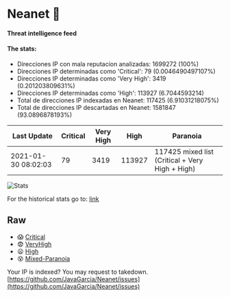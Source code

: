 # Neanet :hocho:
#### Threat intelligence feed
#### The stats:

- Direcciones IP con mala reputacion analizadas: 1699272 (100%)
- Direcciones IP determinadas como 'Critical':  79 (0.0046490497107%)
- Direcciones IP determinadas como 'Very High':  3419 (0.201203809631%)
- Direcciones IP determinadas como 'High':  113927 (6.7044593214)
- Total de direcciones IP indexadas en Neanet:  117425 (6.91031218075%)
- Total de direcciones IP descartadas en Neanet:  1581847 (93.0896878193%)

| Last Update | Critical | Very High | High | Paranoia |
| --- | --- | --- | --- | --- |
| 2021-01-30 08:02:03 | 79 | 3419 | 113927 | 117425 mixed list (Critical + Very High + High)|

![Stats](https://docs.google.com/spreadsheets/d/e/2PACX-1vSnaNMIXVabIpDJjufMlzH7poXnshF3mgd8Is1g9ytUEzVsP5my4Trn8f-xkoLLQ38xpL3HtmUexLo6/pubchart?oid=501124687&format=image)

For the historical stats go to: [link](/stats.csv)
## Raw
- :scream: [Critical](https://raw.githubusercontent.com/JavaGarcia/Neanet/master/blacklists/neanet_critical.txt)
- :fearful: [VeryHigh](https://raw.githubusercontent.com/JavaGarcia/Neanet/master/blacklists/neanet_veryHigh.txtt)
- :frowning: [High](https://raw.githubusercontent.com/JavaGarcia/Neanet/master/blacklists/neanet_high.txt)
- :dizzy_face: [Mixed-Paranoia](https://raw.githubusercontent.com/JavaGarcia/Neanet/master/blacklists/neanet_all.txt)


Your IP is indexed? You may request to takedown. [https://github.com/JavaGarcia/Neanet/issues](https://github.com/JavaGarcia/Neanet/issues)






















































































































































































































































































































































































































































































































































































































































































































































































































































































































































































































































































































































































































































































































































































































































































































































































































































































































































































































































































































































































































































































































































































































































































































































































































































































































































































































































































































































































































































































































































































































































































































































































































































































































































































































































































































































































































































































































































































































































































































































































